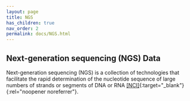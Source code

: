 ```yaml
--- 
layout: page 
title: NGS 
has_children: true 
nav_order: 2 
permalink: docs/NGS.html 
---
```


## Next-generation sequencing (NGS) Data 

Next-generation sequencing (NGS) is a collection of technologies that facilitate the rapid determination of the nucleotide sequence of large numbers of strands or segments of DNA or RNA [[NCI]](https://ncithesaurus.nci.nih.gov/ncitbrowser/ConceptReport.jsp?dictionary=NCI_Thesaurus&version=23.04d&ns=ncit&code=C101293&key=576367682&b=1&n=null){:target="_blank"}{:rel="noopener noreferrer"}.
